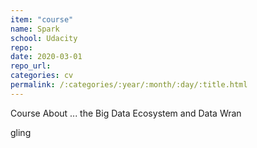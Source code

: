 ```yaml
---
item: "course"
name: Spark
school: Udacity
repo: 
date: 2020-03-01
repo_url: 
categories: cv
permalink: /:categories/:year/:month/:day/:title.html
---
```


Course About ... the Big Data Ecosystem and Data Wran

gling